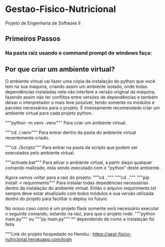 # Gestao-Fisico-Nutricional
Projeto de Engenharia de Software II

## Primeiros Passos
### Na pasta raiz usando o command prompt do windows faça:
## Por que criar um ambiente virtual?
O ambiente virtual vai fazer uma cópia da instalação do python que você tem na sua máquina, criando assim um ambiente isolado, onde todas dependências instaladas nele não interfere a versão original da máquina, fazendo assim não ter conflitos entre versões de dependências e também deixar o interpretador o mais leve possível, tendo somente os módulos e pacotes necessários para o projeto. É imensamente recomendado criar um ambiente virtual para cada projeto python.

"""python -m venv .venv""" Para criar um ambiente virtual.

"""cd ./.venv""" Para entrar dentro da pasta do ambiente virtual recentemente criado.

"""cd ./Scripts""" Para entrar na pasta de scripts que podem ser executados pelo ambiente virtual.

"""activate.bat""" Para ativar o ambiente virtual, a partir daqui qualquer comando realizado, esta sendo executado com o "python" deste ambiente.

Agora vamos voltar para a raiz do projeto:
"""cd .."""
"""cd .."""
"""pip install -r requiriments""" Para instalar todas depedências necessárias dentro da instalação do ambiente virtual.
    Então o arquivo requiriments.txt sempre deve estar atualizado com todos módulos e sua versão utilizada dentro do projeto para facilitar o deploy no futuro.

No nosso caso como é um projeto flask somente será necessário executar o seguinte comando, estando na raiz, para que o projeto rode:
"""python main.py"""
ou 
"""py main.py""" ** dependendo de como a instalação foi feita

"""Link do projeto hospedado no Heroku : https://gest-fisico-nutricional.herokuapp.com/login
